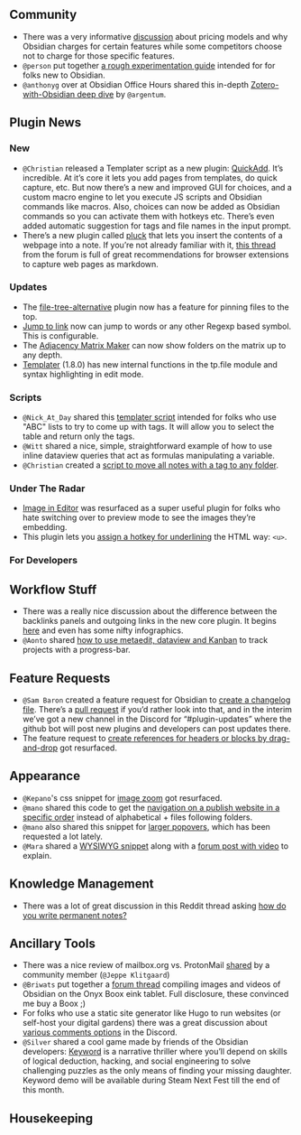 ## Community 
* There was a very informative [discussion](http://discordapp.com/channels/686053708261228577/694233507500916796/853418012320071700) about pricing models and why Obsidian charges for certain features while some competitors choose not to charge for those specific features. 
* `@person` put together [a rough experimentation guide](https://forum.obsidian.md/t/an-obsidian-experimentation-starter-guide/19580) intended for for folks new to Obsidian. 
* `@anthonyg` over at Obsidian Office Hours shared this in-depth [Zotero-with-Obsidian  deep dive](https://www.youtube.com/watch?v=YaMH_d4dj1k) by `@argentum`.
## Plugin News

### New
* `@Christian` released a Templater script as a new plugin: [QuickAdd](https://github.com/chhoumann/quickadd). It’s incredible.  At it’s core it lets you add pages from templates, do quick capture, etc. But now there’s a new and improved GUI for choices, and a custom macro engine to let you execute JS scripts and Obsidian commands like macros. Also, choices can now be added as Obsidian commands so you can activate them with hotkeys etc. There’s even added automatic suggestion for tags and file names in the input prompt.
* There’s a new plugin called [pluck](https://github.com/kevboh/obsidian-pluck) that lets you insert the contents of a webpage into a note. If you’re not already familiar with it, [this thread](https://forum.obsidian.md/t/how-do-i-get-content-from-websites-into-my-notes/1738) from the forum is full of great recommendations for browser extensions to capture web pages as markdown. 

### Updates
* The [file-tree-alternative](https://github.com/ozntel/file-tree-alternative) plugin now has a feature for pinning files to the top.
* [Jump to link](https://github.com/mrjackphil/obsidian-jump-to-link) now can jump to words or any other Regexp based symbol. This is configurable.
* The [Adjacency Matrix Maker](https://github.com/SkepticMystic/adjacency-matrix-maker) can now show folders on the matrix up to any depth. 
*  [Templater](https://github.com/SilentVoid13/Templater) (1.8.0) has new internal functions in the tp.file module and syntax highlighting in edit mode. 
### Scripts
* `@Nick_At_Day` shared this [templater script](http://discordapp.com/channels/686053708261228577/840286238928797736/853274331135606814
) intended for folks who use "ABC" lists to try to come up with tags. It will allow you to select the table and return only the tags.
* `@Witt` shared a nice, simple, straightforward example of how to use inline dataview queries that act as formulas manipulating a variable. 
* `@Christian` created a [script to move all notes with a tag to any folder](https://github.com/chhoumann/quickadd#macro-move-notes-with-a-tag-to-a-folder). 
### Under The Radar
* [Image in Editor](https://github.com/ozntel/oz-image-in-editor-obsidian) was resurfaced as a super useful plugin for folks who hate switching over to preview mode to see the images they’re embedding. 
* This plugin lets you [assign a hotkey for underlining](https://github.com/Benature/obsidian-underline) the HTML way: `<u>`.
### For Developers

## Workflow Stuff
* There was a really nice discussion about the difference between the backlinks panels and outgoing links in the new core plugin. It begins [here](http://discordapp.com/channels/686053708261228577/694233507500916796/853264650987634698) and even has some nifty infographics. 
* `@Aonto` shared [how to use metaedit, dataview and Kanban](https://forum.obsidian.md/t/project-tracking-metaedit-dataview-and-kanban/19343) to track projects with a progress-bar.

## Feature Requests
* `@Sam Baron` created a feature request for Obsidian to [create a changelog file](https://forum.obsidian.md/t/plugin-updates-changelogs-release-notes/19642). There’s a [pull request](https://github.com/obsidianmd/obsidian-releases/pull/334) if you’d rather look into that, and in the interim we’ve got a new channel in the Discord for “#plugin-updates” where the github bot will post new plugins and developers can post updates there. 
* The feature request to [create references for headers or blocks by drag-and-drop](https://forum.obsidian.md/t/create-references-for-headers-or-blocks-by-drag-and-drop/7313) got resurfaced. 
## Appearance
* `@Kepano`'s css snippet for [image zoom](http://discordapp.com/channels/686053708261228577/702656734631821413/853888596116373524) got resurfaced. 
* `@mano` shared this code to get the [navigation on a publish website in a specific order](https://discord.com/channels/686053708261228577/768134314864017429/855247315681935390) instead of alphabetical + files following folders. 
* `@mano` also shared this snippet for [larger popovers](http://discordapp.com/channels/686053708261228577/702656734631821413/855348236322865182), which has been requested a lot lately. 
* `@Mara` shared a [WYSIWYG snippet](https://github.com/Mara-Li/Obsidian-WYSIWYG) along with a [forum post with video](https://forum.obsidian.md/t/pseudo-wysiwyg-snippet-mobile-pc/19733) to explain.
## Knowledge Management
* There was a lot of great discussion in this Reddit thread asking [how do you write permanent notes?](https://www.reddit.com/r/ObsidianMD/comments/nzpd56/no_seriously_how_do_you_write_permanent_notes/)
## Ancillary Tools
* There was a nice review of mailbox.org vs. ProtonMail [shared](https://jeppe.science/thoughts/why-i-fled-mailbox-for-protonmail/) by a community member (`@Jeppe Klitgaard`) 
* `@Briwats` put together a [forum thread](https://forum.obsidian.md/t/onyx-boox-obsidian-appreciation-theme/19588) compiling images and videos of Obsidian on the Onyx Boox eink tablet. Full disclosure, these convinced me buy a Boox ;) 
* For folks who use a static site generator like Hugo to run websites (or self-host your digital gardens) there was a great discussion about [various comments options](https://discord.com/channels/686053708261228577/700466324840775831/855162654493245441) in the Discord. 
*  `@Silver` shared a cool game made by friends of the Obsidian developers: [Keyword](https://store.steampowered.com/app/1393320/Keyword/) is a narrative thriller where you’ll depend on skills of logical deduction, hacking, and social engineering to solve challenging puzzles as the only means of finding your missing daughter. Keyword demo will be available during Steam Next Fest till the end of this month.
## Housekeeping
